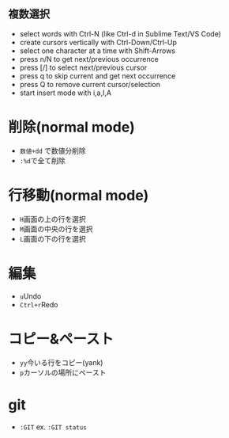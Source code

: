 ## 複数選択

- select words with Ctrl-N (like Ctrl-d in Sublime Text/VS Code)
- create cursors vertically with Ctrl-Down/Ctrl-Up
- select one character at a time with Shift-Arrows
- press n/N to get next/previous occurrence
- press [/] to select next/previous cursor
- press q to skip current and get next occurrence
- press Q to remove current cursor/selection
- start insert mode with i,a,I,A

# 削除(normal mode)

- `数値+dd` で数値分削除
- `:%d`で全て削除

# 行移動(normal mode)

- `H`画面の上の行を選択
- `M`画面の中央の行を選択
- `L`画面の下の行を選択

# 編集

- `u`Undo
- `Ctrl+r`Redo

# コピー&ペースト

- `yy`今いる行をコピー(yank)
- `p`カーソルの場所にペースト

# git

- `:GIT` ex. `:GIT status`
